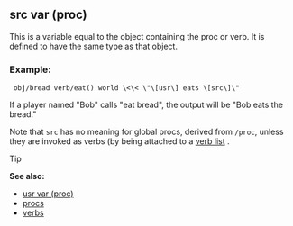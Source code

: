 ## src var (proc)



This is a variable equal to the object containing the proc or
verb. It is defined to have the same type as that object.
### Example:

``` dm
 obj/bread verb/eat() world \<\< \"\[usr\] eats \[src\]\"

```
 

If a player named \"Bob\" calls \"eat bread\", the
output will be \"Bob eats the bread.\" 

Note that `src` has no
meaning for global procs, derived from `/proc`, unless they are invoked
as verbs (by being attached to a [verb list](/ref/atom/var/verbs.md) .

> [!TIP] 
> **See also:**
> +   [usr var (proc)](/ref/proc/var/src.md) 
> +   [procs](/ref/proc.md) 
> +   [verbs](/ref/verb.md) 